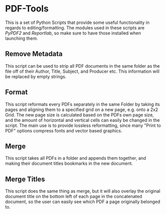 # PDF-Tools
This is a set of Python Scripts that provide some useful functionality in regards to editing/formatting.
The modules used in these scripts are *PyPDF2* and *Reportlab*, so make sure to have those installed when launching them.

## Remove Metadata
This script can be used to strip all PDF documents in the same folder as the file off of their Author, Title, Subject, and Producer etc.
This information will be replaced by empty strings.

## Format
This script reformats every PDFs separately in the same Folder by taking its pages and aligning them to a specified grid on a new page, e.g. onto a 2x2 Grid. The new page size is calculated based on the PDFs own page size, and the
amount of horizontal and vertical cells can easily be changed in the script. The main use is to provide lossless reformatting, since many "Print to PDF" options compress fonts and vector based graphics.

## Merge
This script takes all PDFs in a folder and appends them together, and making their document titles bookmarks in the new document.

## Merge Titles
This script does the same thing as merge, but it will also overlay the original document title on the bottom left of each page in the concatenated document, so the user can easily
see which PDF a page originally belonged to.
